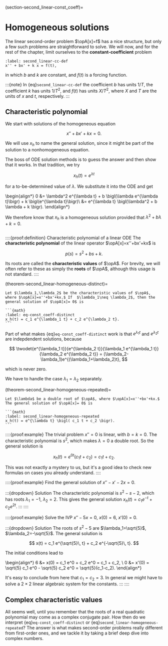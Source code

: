 (section-second_linear-const_coeff)=
# Homogeneous solutions

The linear second-order problem $\opA[x]=f$ has a nice structure, but only a few such problems are straightforward to solve. We will now, and for the rest of the chapter, limit ourselves to the **constant-coefficient** problem

```{math}
:label: second_linear-cc-def
x'' + bx' + k x = f(t),
```

in which $b$ and $k$ are constant, and $f(t)$ is a forcing function.

:::{note}
In {eq}`second_linear-cc-def` the coefficient $b$ has units $1/T$, the coefficient $k$ has units $1/T^2$, and $f(t)$ has units $X/T^2$, where $X$ and $T$ are the units of $x$ and $t$, respectively.
:::

## Characteristic polynomial

We start with solutions of the homogeneous equation

$$
x'' + b x' +  k x = 0.
$$

We will use $x_h$ to name the general solution, since it might be part of the solution to a nonhomogeneous equation.

The boss of ODE solution methods is to guess the answer and then show that it works. In that tradition, we try

$$
x_h(t) = e^{\lambda t}
$$

for a to-be-determined value of $\lambda$. We substitute it into the ODE and get

\begin{align*}
0 &= \lambda^2 e^{\lambda t} + b \bigl(\lambda e^{\lambda t}\bigr) + k \bigl(e^{\lambda t}\bigr)\\ 
&= e^{\lambda t} \bigl(\lambda^2 + b \lambda + k \bigr).
\end{align*}

We therefore know that $x_h$ is a homogeneous solution provided that $\lambda^2 + b \lambda + k =0$.

```{index} ! characteristic polynomial; of a linear ODE
```

::::{proof:definition} Characteristic polynomial of a linear ODE
The **characteristic polynomial** of the linear operator $\opA[x]=x''+bx'+kx$ is

$$
p(s) = s^2 + b s + k.
$$

Its roots are called the **characteristic values** of $\opA$. For brevity, we will often refer to these as simply the **roots** of $\opA$, although this usage is not standard.
::::

(theorem-second_linear-homogeneous-distinct)=
````{proof:theorem} Homogeneous solution, distinct roots
Let $\lambda_1,\lambda_2$ be the characteristic values of $\opA$, where $\opA[x]=x''+bx'+kx.$ If  $\lambda_1\neq \lambda_2$, then the general solution of $\opA[x]= 0$ is

```{math}
:label: eq-const_coeff-distinct
x_h(t) = c_1 e^{\lambda_1 t} + c_2 e^{\lambda_2 t}.
```
````

Part of what makes {eq}`eq-const_coeff-distinct` work is that $e^{\lambda_1 t}$ and $e^{\lambda_2 t}$ are indepdendent solutions, because

$$
\twodet{e^{\lambda_1 t}}{e^{\lambda_2 t}}{\lambda_1 e^{\lambda_1 t}}{\lambda_2 e^{\lambda_2 t}}
= (\lambda_2-\lambda_1)e^{(\lambda_1+\lambda_2)t},
$$

which is never zero.

We have to handle the case $\lambda_1=\lambda_2$ separately. 

(theorem-second_linear-homogeneous-repeated)=
````{proof:theorem} Homogeneous solution, repeated root
Let $\lambda$ be a double root of $\opA$, where $\opA[x]=x''+bx'+kx.$ The general solution of $\opA[x]= 0$ is

```{math}
:label: second_linear-homogeneous-repeated
x_h(t) = e^{\lambda t} \bigl( c_1 t + c_2 \bigr).
```
````

::::{proof:example}
The trivial problem $x''=0$ is linear, with $b=k=0$. The characteristic polynomial is $s^2$, which makes $\lambda=0$ a double root. So the general solution is

$$
x_h(t) = e^{0t} (c_1 t + c_2) = c_1 t + c_2.
$$

This was not exactly a mystery to us, but it's a good idea to check new formulas on cases you already understand.
::::

::::{proof:example}
Find the general solution of $x''-x'-2x=0$.

:::{dropdown} Solution
The characteristic polynomial is $s^2-s-2$, which has roots $\lambda_1=-1$, $\lambda_2=2$. This gives the general solution $x_h(t)=c_1 e^{-t} + c_2 e^{2t}$.
:::
::::

::::{proof:example}
Solve the IVP $x'' - 5 x = 0$, $x(0)=6$, $x'(0)=0$.

:::{dropdown} Solution
The roots of $s^2-5$ are $\lambda_1=\sqrt{5}$, $\lambda_2=-\sqrt{5}$. The general solution is

$$
x(t) = c_1 e^{\sqrt{5}\, t} + c_2 e^{-\sqrt{5}\, t}.
$$

The initial conditions lead to

\begin{align*}
6 &= x(0) = c_1 e^0 + c_2 e^0 = c_1 + c_2, \\ 
0 &= x'(0) = \sqrt{5} c_1 e^0 - \sqrt{5} c_2 e^0 = \sqrt{5}(c_1-c_2).
\end{align*}

It's easy to conclude from here that $c_1=c_2=3$. In general we might have to solve a $2\times 2$ linear algebraic system for the constants.
:::
::::

## Complex characteristic values

All seems well, until you remember that the roots of a real quadratic polynomial may come as a complex conjugate pair. How then do we interpret {eq}`eq-const_coeff-distinct` or {eq}`second_linear-homogeneous-repeated`? The answer is what makes second-order problems really different from first-order ones, and we tackle it by taking a brief deep dive into complex numbers.
